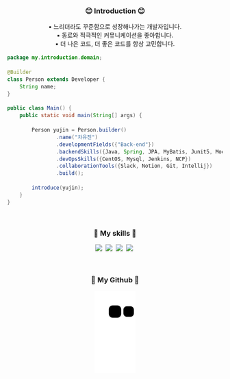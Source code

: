 <h3 align="center">😊 Introduction 😊</h3>
<p align="center">
▪ 느리더라도 꾸준함으로 성장해나가는 개발자입니다.<br>
▪ 동료와 적극적인 커뮤니케이션을 좋아합니다.<br>
▪ 더 나은 코드, 더 좋은 코드를 항상 고민합니다.
</p>

``` java
package my.introduction.domain;

@Builder
class Person extends Developer {
    String name;
}

public class Main() {
    public static void main(String[] args) {
    
        Person yujin = Person.builder()
                .name("차유진")
                .developmentFields({"Back-end"})
                .backendSkills({Java, Spring, JPA, MyBatis, Junit5️, Mockito, Gradle})
                .devOpsSkills({CentOS, Mysql, Jenkins, NCP})
                .collaborationTools({Slack, Notion, Git, Intellij})
                .build();
                
        introduce(yujin);
    }
}
```

<br>
<h3 align="center">🔨 My skills 🔨</h3>
<p align="center">
  <img src="https://img.shields.io/badge/-JAVA-orange"/>&nbsp
  <img src="https://img.shields.io/badge/-Spring-brightgreen"/>&nbsp
  <img src="https://img.shields.io/badge/-SpringBoot-brightgreen"/>&nbsp
  <img src="https://img.shields.io/badge/-MySQL-navy"/>&nbsp
</p>
<br>
<h3 align="center">🧩 My Github 🧩</h3>
<p align="center">
<img src="https://github.com/ChaYujin/ChaYujin/blob/output/github-contribution-grid-snake.svg" />
</p>

